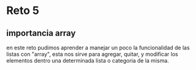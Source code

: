 # Reto 5 

## importancia array
en este reto pudimos aprender a manejar un poco la funcionalidad de las listas con "array", esta nos sirve para agregar, quitar, y modificar los elementos dentro una determinada lista o categoria de la misma.
